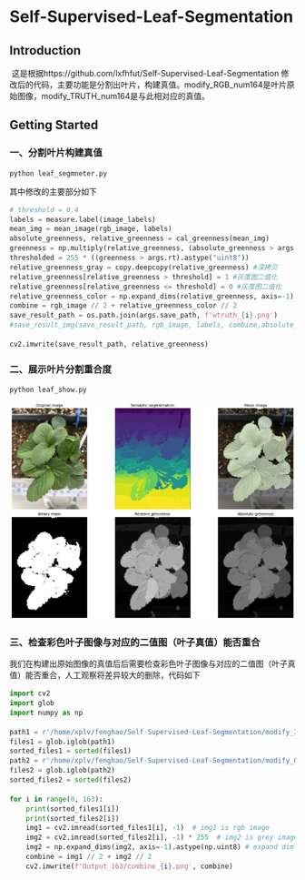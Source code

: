 # Self-Supervised-Leaf-Segmentation

## Introduction

​	这是根据https://github.com/lxfhfut/Self-Supervised-Leaf-Segmentation 修改后的代码，主要功能是分割出叶片，构建真值。modify_RGB_num164是叶片原始图像，modify_TRUTH_num164是与此相对应的真值。

## Getting Started

### 一、分割叶片构建真值

```
python leaf_segmneter.py
```

其中修改的主要部分如下

```python
# threshold = 0.4
labels = measure.label(image_labels)
mean_img = mean_image(rgb_image, labels)
absolute_greenness, relative_greenness = cal_greenness(mean_img)
greenness = np.multiply(relative_greenness, (absolute_greenness > args.at).astype(np.float64))
thresholded = 255 * ((greenness > args.rt).astype("uint8"))
relative_greenness_gray = copy.deepcopy(relative_greenness) #深拷贝
relative_greenness[relative_greenness > threshold] = 1 #灰度图二值化
relative_greenness[relative_greenness <= threshold] = 0 #灰度图二值化
relative_greenness_color = np.expand_dims(relative_greenness, axis=-1).astype(np.uint8) # 扩展为三通道
combine = rgb_image // 2 + relative_greenness_color // 2
save_result_path = os.path.join(args.save_path, f'wtruth_{i}.png')
#save_result_img(save_result_path, rgb_image, labels, combine,absolute_greenness, relative_greenness_gray, thresholded)

cv2.imwrite(save_result_path, relative_greenness)
```

### 二、展示叶片分割重合度

```
python leaf_show.py
```
![show](./images/show.png)


### 三、检查彩色叶子图像与对应的二值图（叶子真值）能否重合

我们在构建出原始图像的真值后后需要检查彩色叶子图像与对应的二值图（叶子真值）能否重合，人工观察将差异较大的删除，代码如下

```python
import cv2
import glob
import numpy as np

path1 = r'/home/xplv/fenghao/Self-Supervised-Leaf-Segmentation/modify_Input_num164/img_*.jpg'
files1 = glob.iglob(path1)
sorted_files1 = sorted(files1)
path2 = r'/home/xplv/fenghao/Self-Supervised-Leaf-Segmentation/modify_Output_num164/truth_*.png'
files2 = glob.iglob(path2)
sorted_files2 = sorted(files2)

for i in range(0, 163):
    print(sorted_files1[i])
    print(sorted_files2[i])
    img1 = cv2.imread(sorted_files1[i], -1)  # img1 is rgb image
    img2 = cv2.imread(sorted_files2[i], -1) * 255  # img2 is grey image
    img2 = np.expand_dims(img2, axis=-1).astype(np.uint8) # expand dim
    combine = img1 // 2 + img2 // 2
    cv2.imwrite(f'Output_163/combine_{i}.png', combine)
```

